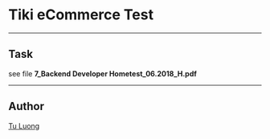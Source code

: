 # Tiki eCommerce Test

----
## Task
see file **7\_Backend Developer Hometest\_06.2018_H.pdf**

----
## Author
[Tu Luong](https://github.com/se2)
